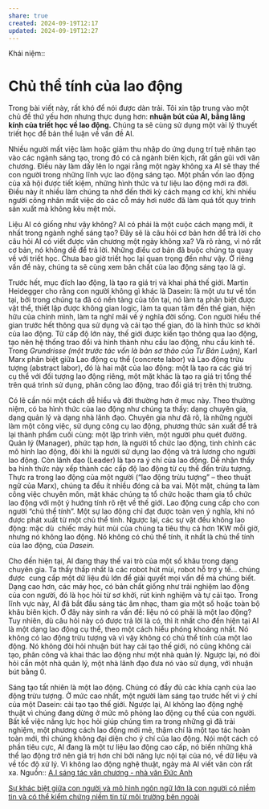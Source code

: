 ```yaml
---
share: true
created: 2024-09-19T12:17
updated: 2024-09-19T12:27
---
```

Khái niệm:: 
# Chủ thể tính của lao động

Trong bài viết này, rất khó để nói được dàn trải. Tôi xin tập trung vào một chủ đề thứ yếu hơn nhưng thực dụng hơn: **nhuận bút của AI, bằng lăng kính của triết học về lao động.** Chúng ta sẽ cùng sử dụng một vài lý thuyết triết học để bản thể luận về vấn đề AI.

Nhiều người mất việc làm hoặc giảm thu nhập do ứng dụng trí tuệ nhân tạo vào các ngành sáng tạo, trong đó có cả ngành biên kịch, rất gần gũi với văn chương. Điều này làm dấy lên lo ngại rằng một ngày không xa AI sẽ thay thế con người trong những lĩnh vực lao động sáng tạo. Một phần vốn lao động của xã hội được tiết kiệm, những hình thức và tư liệu lao động mới ra đời. Điều này ít nhiều làm chúng ta nhớ đến thời kỳ cách mạng cơ khí, khi nhiều người công nhân mất việc do các cỗ máy hơi nước đã làm quá tốt quy trình sản xuất mà không kêu mệt mỏi.

Liệu AI có giống như vậy không? AI có phải là một cuộc cách mạng mới, ít nhất trong ngành nghề sáng tạo? Đây sẽ là câu hỏi cơ bản hơn để trả lời cho câu hỏi AI có viết được văn chương một ngày không xa? Và rõ ràng, vì nó rất cơ bản, nó không dễ để trả lời. Những điều cơ bản đã buộc chúng ta quay về với triết học. Chưa bao giờ triết học lại quan trọng đến như vậy. Ở riêng vấn đề này, chúng ta sẽ cùng xem bản chất của lao động sáng tạo là gì.

Trước hết, mục đích lao động, là tạo ra giá trị và khai phá thế giới. Martin Heidegger cho rằng con người không gì khác là Dasein: là một ưu tư về tồn tại, bởi trong chúng ta đã có nền tảng của tồn tại, nó làm ta phân biệt được vật thể, thiết lập được không gian logic, làm ta quan tâm đến thế gian, hiện hữu của chính mình, làm ta nghĩ mãi về ý nghĩa đời sống. Con người hiểu thế gian trước hết thông qua sử dụng và cải tạo thế gian, đó là hình thức sơ khởi của lao động. Từ cấp độ lớn này, thế giới được kiến tạo thông qua lao động, tạo nên hệ thống trao đổi và hình thành nhu cầu lao động, nhu cầu kinh tế. Trong _Grundrisse (_một trước tác vốn là bản sơ thảo của Tư Bản Luận_),_ Karl Marx phân biệt giữa Lao động cụ thể (concrete labor) và Lao động trừu tượng (abstract labor), đó là hai mặt của lao động: một là tạo ra các giá trị cụ thể với đối tượng lao động riêng, một mặt khác là tạo ra giá trị tổng thể trên quá trình sử dụng, phân công lao động, trao đổi giá trị trên thị trường.

Có lẽ cần nói một cách dễ hiểu và đời thường hơn ở mục này. Theo thường niệm, có ba hình thức của lao động như chúng ta thấy: dạng chuyên gia, dạng quản lý và dạng nhà lãnh đạo. Chuyên gia như đã rõ, là những người làm một công việc, sử dụng công cụ lao động, phương thức sản xuất để trả lại thành phẩm cuối cùng: một lập trình viên, một người phu quét đường. Quản lý (Manager), phức tạp hơn, là người tổ chức lao động, tinh chỉnh các mô hình lao động, đôi khi là người sử dụng lao động và trả lương cho người lao động. Còn lãnh đạo (Leader) là tạo ra ý chí của lao động. Dễ nhận thấy ba hình thức này xếp thành các cấp độ lao động từ cụ thể đến trừu tượng. Thực ra trong lao động của một người (“lao động trừu tượng” – theo thuật ngữ của Marx), chúng ta đều ít nhiều đóng cả ba vai. Một mặt, chúng ta làm công việc chuyên môn, mặt khác chúng ta tổ chức hoặc tham gia tổ chức lao động với một ý hướng tính rõ rệt về thế giới. Lao động cung cấp cho con người “chủ thể tính”. Một sự lao động chỉ đạt được toàn vẹn ý nghĩa, khi nó được phát xuất từ một chủ thể tính. Ngược lại, các sự vật đều không lao động: mặc dù  chiếc máy hút mùi của chúng ta tiêu thụ cả hơn 1KW mỗi giờ, nhưng nó không lao động. Nó không có chủ thể tính, ít nhất là chủ thể tính của lao động, của _Dasein._

Cho đến hiện tại, AI đang thay thế vai trò của một số khâu trong dạng chuyên gia. Ta thấy thấp nhất là các robot hút mùi, robot hỗ trợ y tế… chúng được  cung cấp một dữ liệu đủ lớn để giải quyết mọi vấn đề mà chúng biết. Dạng cao hơn, các máy học, có bản chất giống như trải nghiệm lao động của con người, đó là học hỏi từ sơ khởi, rút kinh nghiệm và tự cải tạo. Trong lĩnh vực này, AI đã bắt đầu sáng tác âm nhạc, tham gia một số hoặc toàn bộ khâu biên kịch. Ở đây nảy sinh ra vấn đề: liệu nó có phải là một lao động? Tuy nhiên, dù câu hỏi này có được trả lời là có, thì ít nhất cho đến hiện tại AI là một dạng lao động cụ thể, theo một cách hiểu phóng khoáng nhất. Nó không có lao động trừu tượng và vì vậy không có chủ thể tính của một lao động. Nó không đòi hỏi nhuận bút hay cải tạo thế giới, nó cũng không cải tạo, phân công và khai thác lao động như một nhà quản lý. Ngược lại, nó đòi hỏi cần một nhà quản lý, một nhà lãnh đạo đưa nó vào sử dụng, với nhuận bút bằng 0.

Sáng tạo tất nhiên là một lao động. Chúng có đầy đủ các khía cạnh của lao động trừu tượng. Ở mức cao nhất, một người làm sáng tạo trước hết vì ý chí của một Dasein: cải tạo tạo thế giới. Ngược lại, AI không lao động nghệ thuật vì chúng đang dừng ở mức mô phỏng lao động cụ thể của con người. Bất kể việc năng lực học hỏi giúp chúng tìm ra trong những gì đã trải nghiệm, một phương cách lao động mới mẻ, thậm chí là một tạo tác hoàn toàn mới, thì chúng không đại diện cho ý chí của lao động. Nói một cách có phần tiêu cực, AI đang là một tư liệu lao động cao cấp, nó biến những khả thể lao động trở nên giá trị hơn chỉ bởi năng lực nội tại của nó, về dữ liệu và về tốc độ xử lý. Vì không lao động nghệ thuật, ngày mà AI viết văn còn rất xa.
Nguồn:: [A.I sáng tác văn chương - nhà văn Đức Anh](https://ducanhwriter.substack.com/p/ai-sang-tac-van-chuong)

[Sự khác biệt giữa con người và mô hình ngôn ngữ lớn là con người có niềm tin và có thể kiểm chứng niềm tin từ môi trường bên ngoài](./S%E1%BB%B1%20kh%C3%A1c%20bi%E1%BB%87t%20gi%E1%BB%AFa%20con%20ng%C6%B0%E1%BB%9Di%20v%C3%A0%20m%C3%B4%20h%C3%ACnh%20ng%C3%B4n%20ng%E1%BB%AF%20l%E1%BB%9Bn%20l%C3%A0%20con%20ng%C6%B0%E1%BB%9Di%20c%C3%B3%20ni%E1%BB%81m%20tin%20v%C3%A0%20c%C3%B3%20th%E1%BB%83%20ki%E1%BB%83m%20ch%E1%BB%A9ng%20ni%E1%BB%81m%20tin%20t%E1%BB%AB%20m%C3%B4i%20tr%C6%B0%E1%BB%9Dng%20b%C3%AAn%20ngo%C3%A0i.md)
